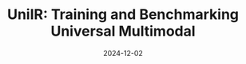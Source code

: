 ---
layout: post
title: 'UniIR: Training and Benchmarking Universal Multimodal'
subtitle: ''
categories: Computer Vision
tags: [Multimodal]
date: 2024-12-02
pdf_url: 'https://drive.google.com/file/d/1T3F_624bpfymQQxLJ_dqO4TNSjJTjEME/preview'
---